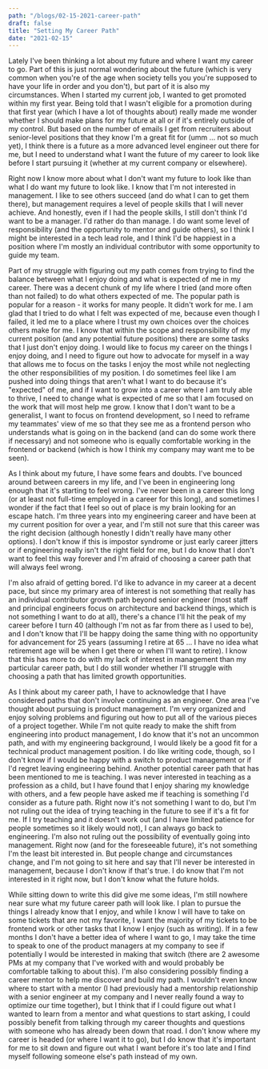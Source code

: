 ```yaml
---
path: "/blogs/02-15-2021-career-path"
draft: false
title: "Setting My Career Path"
date: "2021-02-15"
---
```


Lately I've been thinking a lot about my future and where I want my career to go. Part of this is just normal wondering about the future (which is very common when you're of the age when society tells you you're supposed to have your life in order and you don't), but part of it is also my circumstances. When I started my current job, I wanted to get promoted within my first year. Being told that I wasn't eligible for a promotion during that first year (which I have a lot of thoughts about) really made me wonder whether I should make plans for my future at all or if it's entirely outside of my control. But based on the number of emails I get from recruiters about senior-level positions that they know I'm a great fit for (umm ... not so much yet), I think there is a future as a more advanced level engineer out there for me, but I need to understand what I want the future of my career to look like before I start pursuing it (whether at my current company or elsewhere).

Right now I know more about what I don't want my future to look like than what I do want my future to look like. I know that I'm not interested in management. I like to see others succeed (and do what I can to get them there), but management requires a level of people skills that I will never achieve. And honestly, even if I had the people skills, I still don't think I'd want to be a manager. I'd rather do than manage. I do want some level of responsibility (and the opportunity to mentor and guide others), so I think I might be interested in a tech lead role, and I think I'd be happiest in a position where I'm mostly an individual contributor with some opportunity to guide my team.

Part of my struggle with figuring out my path comes from trying to find the balance between what I enjoy doing and what is expected of me in my career. There was a decent chunk of my life where I tried (and more often than not failed) to do what others expected of me. The popular path is popular for a reason - it works for many people. It didn't work for me. I am glad that I tried to do what I felt was expected of me, because even though I failed, it led me to a place where I trust my own choices over the choices others make for me. I know that within the scope and responsibility of my current position (and any potential future positions) there are some tasks that I just don't enjoy doing. I would like to focus my career on the things I enjoy doing, and I need to figure out how to advocate for myself in a way that allows me to focus on the tasks I enjoy the most while not neglecting the other responsibilities of my position. I do sometimes feel like I am pushed into doing things that aren't what I want to do because it's "expected" of me, and if I want to grow into a career where I am truly able to thrive, I need to change what is expected of me so that I am focused on the work that will most help me grow. I know that I don't want to be a generalist, I want to focus on frontend development, so I need to reframe my teammates' view of me so that they see me as a frontend person who understands what is going on in the backend (and can do some work there if necessary) and not someone who is equally comfortable working in the frontend or backend (which is how I think my company may want me to be seen).

As I think about my future, I have some fears and doubts. I've bounced around between careers in my life, and I've been in engineering long enough that it's starting to feel wrong. I've never been in a career this long (or at least not full-time employed in a career for this long), and sometimes I wonder if the fact that I feel so out of place is my brain looking for an escape hatch. I'm three years into my engineering career and have been at my current position for over a year, and I'm still not sure that this career was the right decision (although honestly I didn't really have many other options). I don't know if this is impostor syndrome or just early career jitters or if engineering really isn't the right field for me, but I do know that I don't want to feel this way forever and I'm afraid of choosing a career path that will always feel wrong.

I'm also afraid of getting bored. I'd like to advance in my career at a decent pace, but since my primary area of interest is not something that really has an individual contributor growth path beyond senior engineer (most staff and principal engineers focus on architecture and backend things, which is not something I want to do at all), there's a chance I'll hit the peak of my career before I turn 40 (although I'm not as far from there as I used to be), and I don't know that I'll be happy doing the same thing with no opportunity for advancement for 25 years (assuming I retire at 65 ... I have no idea what retirement age will be when I get there or when I'll want to retire). I know that this has more to do with my lack of interest in management than my particular career path, but I do still wonder whether I'll struggle with choosing a path that has limited growth opportunities.

As I think about my career path, I have to acknowledge that I have considered paths that don't involve continuing as an engineer. One area I've thought about pursuing is product management. I'm very organized and enjoy solving problems and figuring out how to put all of the various pieces of a project together. While I'm not quite ready to make the shift from engineering into product management, I do know that it's not an uncommon path, and with my engineering background, I would likely be a good fit for a technical product management position. I do like writing code, though, so I don't know if I would be happy with a switch to product management or if I'd regret leaving engineering behind. Another potential career path that has been mentioned to me is teaching. I was never interested in teaching as a profession as a child, but I have found that I enjoy sharing my knowledge with others, and a few people have asked me if teaching is something I'd consider as a future path. Right now it's not something I want to do, but I'm not ruling out the idea of trying teaching in the future to see if it's a fit for me. If I try teaching and it doesn't work out (and I have limited patience for people sometimes so it likely would not), I can always go back to engineering. I'm also not ruling out the possibility of eventually going into management. Right now (and for the foreseeable future), it's not something I'm the least bit interested in. But people change and circumstances change, and I'm not going to sit here and say that I'll never be interested in management, because I don't know if that's true. I do know that I'm not interested in it right now, but I don't know what the future holds.

While sitting down to write this did give me some ideas, I'm still nowhere near sure what my future career path will look like. I plan to pursue the things I already know that I enjoy, and while I know I will have to take on some tickets that are not my favorite, I want the majority of my tickets to be frontend work or other tasks that I know I enjoy (such as writing). If in a few months I don't have a better idea of where I want to go, I may take the time to speak to one of the product managers at my company to see if potentially I would be interested in making that switch (there are 2 awesome PMs at my company that I've worked with and would probably be comfortable talking to about this). I'm also considering possibly finding a career mentor to help me discover and build my path. I wouldn't even know where to start with a mentor (I had previously had a mentorship relationship with a senior engineer at my company and I never really found a way to optimize our time together), but I think that if I could figure out what I wanted to learn from a mentor and what questions to start asking, I could possibly benefit from talking through my career thoughts and questions with someone who has already been down that road. I don't know where my career is headed (or where I want it to go), but I do know that it's important for me to sit down and figure out what I want before it's too late and I find myself following someone else's path instead of my own.
